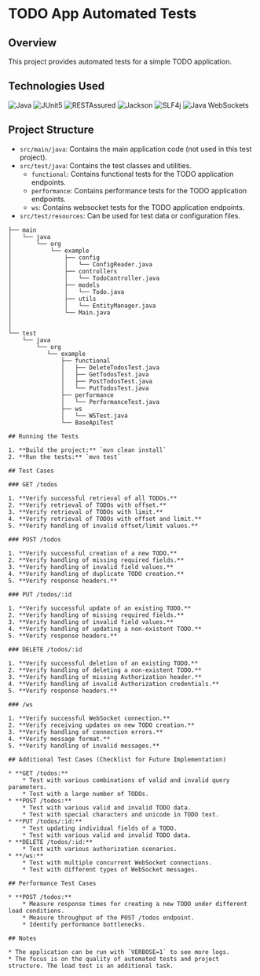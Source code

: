 # TODO App Automated Tests

## Overview

This project provides automated tests for a simple TODO application.

## Technologies Used
![Java](https://img.shields.io/badge/Java-17-brightgreen)
![JUnit5](https://img.shields.io/badge/JUnit-5-brightgreen)
![RESTAssured](https://img.shields.io/badge/RESTAssured-v5-brightgreen)
![Jackson](https://img.shields.io/badge/Jackson-databind-brightgreen)
![SLF4j](https://img.shields.io/badge/SLF4J-v1-brightgreen)
![Java WebSockets](https://img.shields.io/badge/Java-WebSockets-brightgreen)

## Project Structure

* `src/main/java`: Contains the main application code (not used in this test project).
* `src/test/java`: Contains the test classes and utilities.
    * `functional`: Contains functional tests for the TODO application endpoints.
    * `performance`: Contains performance tests for the TODO application endpoints.
    * `ws`: Contains websocket tests for the TODO application endpoints.
* `src/test/resources`: Can be used for test data or configuration files.

```src
├── main
│   └── java
│       └── org
│           └── example
│               ├── config
│               │   └── ConfigReader.java
│               ├── controllers
│               │   └── TodoController.java
│               ├── models
│               │   └── Todo.java
│               ├── utils
│               │   └── EntityManager.java
│               └── Main.java
│               
│               
└── test
    └── java
        └── org
           └── example
               ├── functional
               │   ├── DeleteTodosTest.java
               │   ├── GetTodosTest.java
               │   ├── PostTodosTest.java
               │   └── PutTodosTest.java
               ├── performance
               │   └── PerformanceTest.java
               ├── ws
               │   └── WSTest.java
               └── BaseApiTest

## Running the Tests

1. **Build the project:** `mvn clean install`
2. **Run the tests:** `mvn test`

## Test Cases

### GET /todos

1. **Verify successful retrieval of all TODOs.**
2. **Verify retrieval of TODOs with offset.**
3. **Verify retrieval of TODOs with limit.**
4. **Verify retrieval of TODOs with offset and limit.**
5. **Verify handling of invalid offset/limit values.**

### POST /todos

1. **Verify successful creation of a new TODO.**
2. **Verify handling of missing required fields.**
3. **Verify handling of invalid field values.**
4. **Verify handling of duplicate TODO creation.**
5. **Verify response headers.**

### PUT /todos/:id

1. **Verify successful update of an existing TODO.**
2. **Verify handling of missing required fields.**
3. **Verify handling of invalid field values.**
4. **Verify handling of updating a non-existent TODO.**
5. **Verify response headers.**

### DELETE /todos/:id

1. **Verify successful deletion of an existing TODO.**
2. **Verify handling of deleting a non-existent TODO.**
3. **Verify handling of missing Authorization header.**
4. **Verify handling of invalid Authorization credentials.**
5. **Verify response headers.**

### /ws

1. **Verify successful WebSocket connection.**
2. **Verify receiving updates on new TODO creation.**
3. **Verify handling of connection errors.**
4. **Verify message format.**
5. **Verify handling of invalid messages.**

## Additional Test Cases (Checklist for Future Implementation)

* **GET /todos:**
    * Test with various combinations of valid and invalid query parameters.
    * Test with a large number of TODOs.
* **POST /todos:**
    * Test with various valid and invalid TODO data.
    * Test with special characters and unicode in TODO text.
* **PUT /todos/:id:**
    * Test updating individual fields of a TODO.
    * Test with various valid and invalid TODO data.
* **DELETE /todos/:id:**
    * Test with various authorization scenarios.
* **/ws:**
    * Test with multiple concurrent WebSocket connections.
    * Test with different types of WebSocket messages.

## Performance Test Cases

* **POST /todos:**
    * Measure response times for creating a new TODO under different load conditions.
    * Measure throughput of the POST /todos endpoint.
    * Identify performance bottlenecks.

## Notes

* The application can be run with `VERBOSE=1` to see more logs.
* The focus is on the quality of automated tests and project structure. The load test is an additional task.